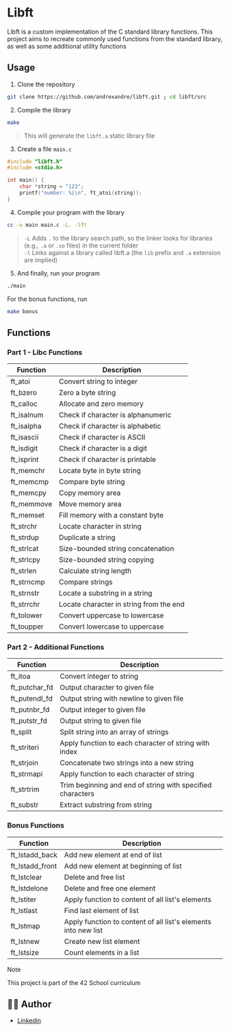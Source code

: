 # Libft

Libft is a custom implementation of the C standard library functions. This project aims to recreate commonly used functions from the standard library, as well as some additional utility functions

## Usage

1. Clone the repository
```sh
git clone https://github.com/andrexandre/libft.git ; cd libft/src
```

2. Compile the library
```sh
make
```
> This will generate the `libft.a` static library file

3. Create a file `main.c`
```c
#include "libft.h"
#include <stdio.h>

int main() {
	char *string = "123";
	printf("number: %i\n", ft_atoi(string));	
}
```

4. Compile your program with the library
```sh
cc -o main main.c -L. -lft
```
> `-L` Adds `.` to the library search path, so the linker looks for libraries (e.g., `.a` or `.so` files) in the current folder\
> `-l` Links against a library called libft.a (the `lib` prefix and `.a` extension are implied)

5. And finally, run your program
```sh
./main
```

For the bonus functions, run
```sh
make bonus
```

## Functions

### Part 1 - Libc Functions

| Function | Description |
|----------|-------------|
| ft_atoi | Convert string to integer |
| ft_bzero | Zero a byte string |
| ft_calloc | Allocate and zero memory |
| ft_isalnum | Check if character is alphanumeric |
| ft_isalpha | Check if character is alphabetic |
| ft_isascii | Check if character is ASCII |
| ft_isdigit | Check if character is a digit |
| ft_isprint | Check if character is printable |
| ft_memchr | Locate byte in byte string |
| ft_memcmp | Compare byte string |
| ft_memcpy | Copy memory area |
| ft_memmove | Move memory area |
| ft_memset | Fill memory with a constant byte |
| ft_strchr | Locate character in string |
| ft_strdup | Duplicate a string |
| ft_strlcat | Size-bounded string concatenation |
| ft_strlcpy | Size-bounded string copying |
| ft_strlen | Calculate string length |
| ft_strncmp | Compare strings |
| ft_strnstr | Locate a substring in a string |
| ft_strrchr | Locate character in string from the end |
| ft_tolower | Convert uppercase to lowercase |
| ft_toupper | Convert lowercase to uppercase |

### Part 2 - Additional Functions

| Function | Description |
|----------|-------------|
| ft_itoa | Convert integer to string |
| ft_putchar_fd | Output character to given file |
| ft_putendl_fd | Output string with newline to given file |
| ft_putnbr_fd | Output integer to given file |
| ft_putstr_fd | Output string to given file |
| ft_split | Split string into an array of strings |
| ft_striteri | Apply function to each character of string with index |
| ft_strjoin | Concatenate two strings into a new string |
| ft_strmapi | Apply function to each character of string |
| ft_strtrim | Trim beginning and end of string with specified characters |
| ft_substr | Extract substring from string |

### Bonus Functions

| Function | Description |
|----------|-------------|
| ft_lstadd_back | Add new element at end of list |
| ft_lstadd_front | Add new element at beginning of list |
| ft_lstclear | Delete and free list |
| ft_lstdelone | Delete and free one element |
| ft_lstiter | Apply function to content of all list's elements |
| ft_lstlast | Find last element of list |
| ft_lstmap | Apply function to content of all list's elements into new list |
| ft_lstnew | Create new list element |
| ft_lstsize | Count elements in a list |

> [!NOTE]
> This project is part of the 42 School curriculum

## 👨‍💻 Author
- [Linkedin](https://www.linkedin.com/in/alexsandro-moreira-2b438a347/)